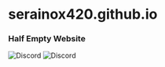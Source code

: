 # serainox420.github.io
### Half Empty Website
<img alt="Discord" src="https://i.imgur.com/8Sr4Ygs.png"/>
<img alt="Discord" src="https://i.imgur.com/iQIyA8l.png"/>

